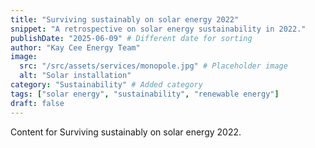 ```yaml
---
title: "Surviving sustainably on solar energy 2022"
snippet: "A retrospective on solar energy sustainability in 2022."
publishDate: "2025-06-09" # Different date for sorting
author: "Kay Cee Energy Team"
image:
  src: "/src/assets/services/monopole.jpg" # Placeholder image
  alt: "Solar installation"
category: "Sustainability" # Added category
tags: ["solar energy", "sustainability", "renewable energy"]
draft: false
---
```


Content for Surviving sustainably on solar energy 2022.
